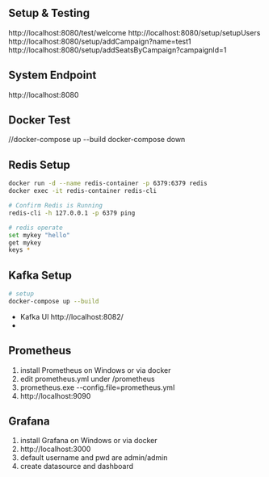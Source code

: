 ## Setup & Testing
http://localhost:8080/test/welcome
http://localhost:8080/setup/setupUsers
http://localhost:8080/setup/addCampaign?name=test1
http://localhost:8080/setup/addSeatsByCampaign?campaignId=1

## System Endpoint
http://localhost:8080

## Docker Test
//docker-compose up --build
docker-compose down

## Redis Setup
```sh
docker run -d --name redis-container -p 6379:6379 redis
docker exec -it redis-container redis-cli

# Confirm Redis is Running
redis-cli -h 127.0.0.1 -p 6379 ping

# redis operate
set mykey "hello"
get mykey
keys *
```

## Kafka Setup
```sh
# setup
docker-compose up --build

```
- Kafka UI
  http://localhost:8082/
- 


## Prometheus 
1. install Prometheus on Windows or via docker
2. edit prometheus.yml under /prometheus
3. prometheus.exe --config.file=prometheus.yml
4. http://localhost:9090

## Grafana
1. install Grafana on Windows or via docker
2. http://localhost:3000
3. default username and pwd are admin/admin
4. create datasource and dashboard